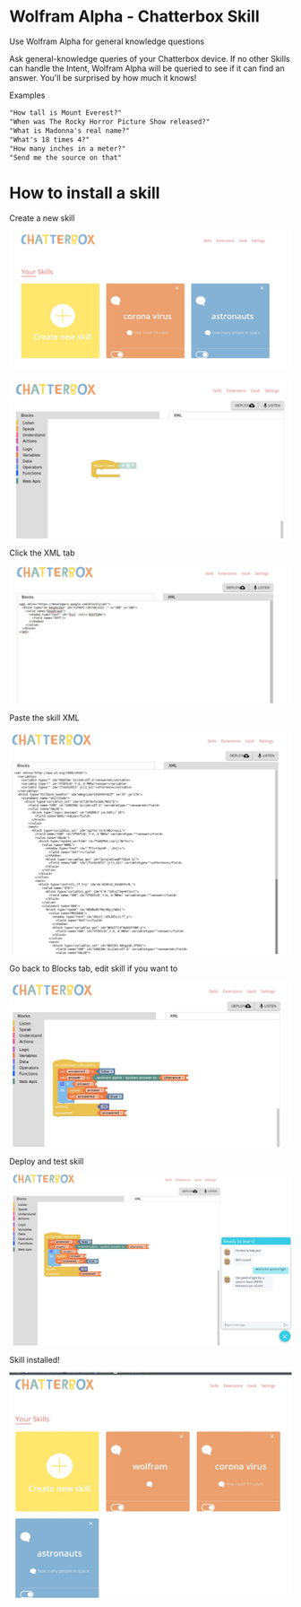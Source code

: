 
# Wolfram Alpha - Chatterbox Skill

Use Wolfram Alpha for general knowledge questions

Ask general-knowledge queries of your Chatterbox device. 
If no other Skills can handle the Intent, Wolfram Alpha will be queried to see
 if it can find an answer. You'll be surprised by how much it knows!

Examples

    "How tall is Mount Everest?"
    "When was The Rocky Horror Picture Show released?"
    "What is Madonna's real name?"
    "What's 18 times 4?"
    "How many inches in a meter?"
    "Send me the source on that"

# How to install a skill

Create a new skill

![](images/new_skill.png)

![](images/skill_builder.png)

Click the XML tab

![](images/xml_Tab.png)

Paste the skill XML

![](images/xml_paste.png)

Go back to Blocks tab, edit skill if you want to

![](images/blocks_tab.png)

Deploy and test skill

![](images/deploy.png)

Skill installed!

![](images/skill_installed.png)